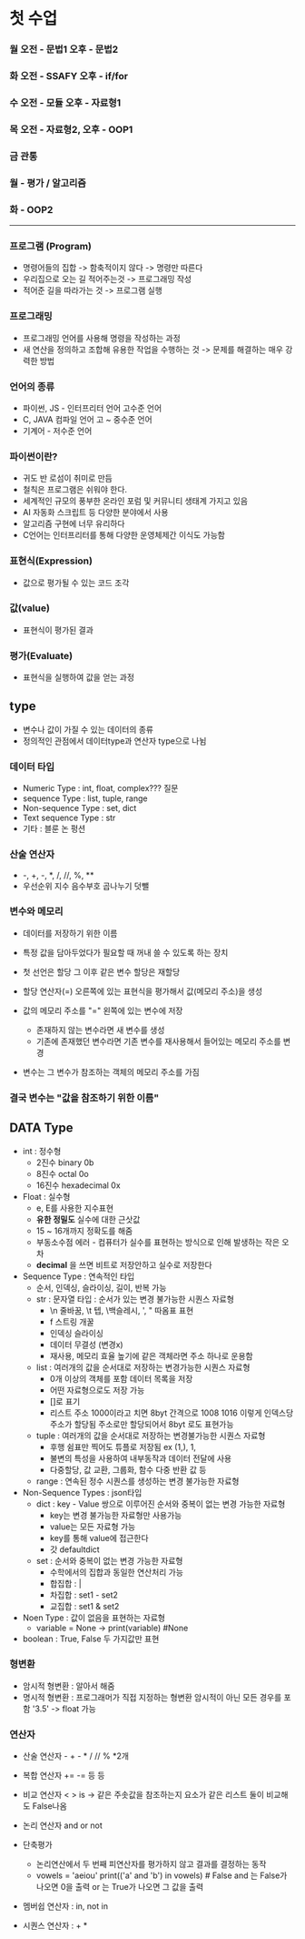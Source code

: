 # 첫 수업

### 월 오전 - 문법1 오후 - 문법2
### 화 오전 - SSAFY 오후 - if/for
### 수 오전 - 모듈 오후 - 자료형1
### 목 오전 - 자료형2, 오후 - OOP1
### 금 관통
### 월 - 평가 / 알고리즘
### 화 - OOP2
---
### 프로그램 (Program)
- 명령어들의 집합 -> 함축적이지 않다 -> 명령만 따른다
- 우리집으로 오는 길 적어주는것 -> 프로그래밍 작성
- 적어준 길을 따라가는 것 -> 프로그램 실행

### 프로그래밍
- 프로그래밍 언어를 사용해 명령을 작성하는 과정
- 새 연산을 정의하고 조합해 유용한 작업을 수행하는 것 -> 문제를 해결하는 매우 강력한 방법

### 언어의 종류
- 파이썬, JS - 인터프리터 언어 고수준 언어
- C, JAVA 컴파일 언어 고 ~ 중수준 언어
- 기계어 - 저수준 언어

### 파이썬이란?
- 귀도 반 로섬이 취미로 만듬
- 철칙은 프로그램은 쉬워야 한다.
- 세계적인 규모의 풍부한 온라인 포럼 및 커뮤니티 생태계 가지고 있음
- AI 자동화 스크립트 등 다양한 분야에서 사용
- 알고리즘 구현에 너무 유리하다
- C언어는 인터프리터를 통해 다양한 운영체제간 이식도 가능함

### 표현식(Expression)
- 값으로 평가될 수 있는 코드 조각
### 값(value)
- 표현식이 평가된 결과
### 평가(Evaluate)
- 표현식을 실행하여 값을 얻는 과정

## type
- 변수나 값이 가질 수 있는 데이터의 종류
- 정의적인 관점에서 데이터type과 연산자 type으로 나뉨
### 데이터 타입
- Numeric Type : int, float, complex??? 질문
- sequence Type : list, tuple, range
- Non-sequence Type : set, dict
- Text sequence Type : str
- 기타 : 블룬 논 펑션
### 산술 연산자
- -, +, -, *, /, //, %, **
- 우선순위 지수 음수부호 곱나누기 덧뺄
### 변수와 메모리
- 데이터를 저장하기 위한 이름
- 특정 값을 담아두었다가 필요할 때 꺼내 쓸 수 있도록 하는 장치
- 첫 선언은 할당 그 이후 같은 변수 할당은 재할당
- 할당 연산자(=) 오른쪽에 있는 표현식을 평가해서 값(메모리 주소)을 생성
- 값의 메모리 주소를 "=" 왼쪽에 있는 변수에 저장
    - 존재하지 않는 변수라면 새 변수를 생성
    - 기존에 존재했던 변수라면 기존 변수를 재사용해서 들어있는 메모리 주소를 변경

- 변수는 그 변수가 참조하는 객체의 메모리 주소를 가짐
### 결국 변수는 "값을 참조하기 위한 이름"

## DATA Type
- int : 정수형
    - 2진수 binary 0b
    - 8진수 octal 0o
    - 16진수 hexadecimal 0x
- Float : 실수형
    - e, E를 사용한 지수표현
    - **유한 정밀도** 실수에 대한 근삿값
    - 15 ~ 16개까지 정확도를 해줌
    - 부동소수점 에러 - 컴퓨터가 실수를 표현하는 방식으로 인해 발생하는 작은 오차
    - **decimal** 을 쓰면 비트로 저장안하고 실수로 저장한다
- Sequence Type : 연속적인 타입
    - 순서, 인덱싱, 슬라이싱, 길이, 반복 가능
    - str : 문자열 타입 : 순서가 있는 변경 불가능한 시퀀스 자료형
        - \n 줄바꿈, \t 텝, \\백슬레시, \', \" 따옴표 표현
        - f 스트링 개꿀
        - 인덱싱 슬라이싱 
        - 데이터 무결성 (변경x)
        - 재사용, 메모리 효율 높기에 같은 객체라면 주소 하나로 운용함
    - list : 여러개의 값을 순서대로 저장하는 변경가능한 시퀀스 자료형
        - 0개 이상의 객체를 포함 데이터 목록을 저장
        - 어떤 자료형으로도 저장 가능
        - []로 표기
        - 리스트 주소 1000이라고 치면 8byt 간격으로 1008 1016 이렇게 인덱스당 주소가 할당됨 주소로만 할당되어서 8byt 로도 표현가능
    - tuple : 여러개의 값을 순서대로 저장하는 변경불가능한 시퀀스 자료형
        - 후행 쉼표만 찍어도 튜플로 저장됨 ex (1,), 1,
        - 불변의 특성을 사용하여 내부동작과 데이터 전달에 사용
        - 다중할당, 값 교환, 그룹화, 함수 다중 반환 값 등
    - range : 연속된 정수 시퀀스를 생성하는 변경 불가능한 자료형
- Non-Sequence Types : json타입
    - dict : key - Value 쌍으로 이루어진 순서와 중복이 없는 변경 가능한 자료형
        - key는 변경 불가능한 자료형만 사용가능
        - value는 모든 자료형 가능
        - key를 통해 value에 접근한다
        - 갓 defaultdict
    - set : 순서와 중복이 없는 변경 가능한 자료형
        - 수학에서의 집합과 동일한 연산처리 가능
        - 합집합 : |
        - 차집합 : set1 - set2
        - 교집합 : set1 & set2
- Noen Type : 값이 없음을 표현하는 자료형
    - variable = None -> print(variable) #None
- boolean : True, False 두 가지값만 표현

### 형변환
- 암시적 형변환 : 알아서 해줌
- 명시적 형변환 : 프로그래머가 직접 지정하는 형변환 암시적이 아닌 모든 경우를 포함 '3.5' -> float 가능

### 연산자
- 산술 연산자 - + - * / // % *2개
- 복합 연산자 += -= 등 등
- 비교 연산자 < > is -> 같은 주솟값을 참조하는지 요소가 같은 리스트 둘이 비교해도 False나옴
- 논리 연산자 and or not

-  단축평가
    - 논리연산에서 두 번째 피연산자를 평가하지 않고 결과를 결정하는 동작
    - vowels = 'aeiou'
    print(('a' and 'b') in vowels) # False
    and 는 False가 나오면 0을 출력
    or 는 True가 나오면 그 값을 출력
- 멤버쉽 연산자 : in, not in
- 시퀀스 연산자 : + * 
